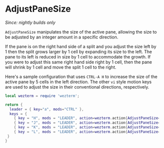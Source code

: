 # AdjustPaneSize

*Since: nightly builds only*

`AdjustPaneSize` manipulates the size of the active pane, allowing the
size to be adjusted by an integer amount in a specific direction.

If the pane is on the right hand side of a split and you adjust the size
left by 1 then the split grows larger by 1 cell by expanding its size to
the left.  The pane to its left is reduced in size by 1 cell to accommodate
the growth.   If you were to adjust this same right hand side right by 1 cell,
then the pane will shrink by 1 cell and move the split 1 cell to the right.

Here's a sample configuration that uses `CTRL-A H` to increase the size
of the active pane by 5 cells in the left direction.  The other `vi` style
motion keys are used to adjust the size in their conventional directions,
respectively.

```lua
local wezterm = require 'wezterm';

return {
  leader = { key="a", mods="CTRL" },
  keys = {
    { key = "H", mods = "LEADER", action=wezterm.action{AdjustPaneSize={"Left", 5}}},
    { key = "J", mods = "LEADER", action=wezterm.action{AdjustPaneSize={"Down", 5}}},
    { key = "K", mods = "LEADER", action=wezterm.action{AdjustPaneSize={"Up", 5}}},
    { key = "L", mods = "LEADER", action=wezterm.action{AdjustPaneSize={"Right", 5}}},
 }
}
```
